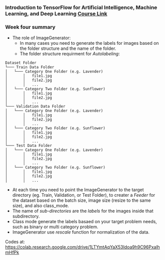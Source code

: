 ### Introduction to TensorFlow for Artificial Intelligence, Machine Learning, and Deep Learning   [Course Link](https://www.coursera.org/learn/introduction-tensorflow)

### Week four summary

- The role of ImageGenerator:
  - In many cases you need to generate the labels for images based on the folder structure and the name of the folder.
  - The folder structure requirment for *Autolabeling*:
```
Dataset Folder
└─── Train Data Folder
│   └─── Category One Folder (e.g. Lavender)
│       │   file1.jpg
│       │   file2.jpg
│       │   ...
│   └─── Category Two Folder (e.g. Sunflower)
│       │   file1.jpg
│       │   file2.jpg
│       │   ...
└─── Validation Data Folder
│   └─── Category One Folder (e.g. Lavender)
│       │   file1.jpg
│       │   file2.jpg
│       │   ...
│   └─── Category Two Folder (e.g. Sunflower)
│       │   file1.jpg
│       │   file2.jpg
│       │   ...
└─── Test Data Folder
│   └─── Category One Folder (e.g. Lavender)
│       │   file1.jpg
│       │   file2.jpg
│       │   ...
│   └─── Category Two Folder (e.g. Sunflower)
│       │   file1.jpg
│       │   file2.jpg
│       │   ...
```
  - At each time you need to point the ImageGenerator to the target directory (eg. Train, Validation, or Test Folder), to creater a *Feeder* for the dataset based on the batch size, image size (resize to the same size), and also class_mode. 
  - The name of *sub-directories* are the *labels* for the images inside that subdirectory. 
  - Class mode generate the labels basaed on your target problem needs, such as binary or multi category problem. 
  - ImageGenerator use *rescale* function for normalization of the data. 


Codes at: https://colab.research.google.com/drive/1LTYmtAqYaX53Idoa9h9C96PxalhmHfPk
